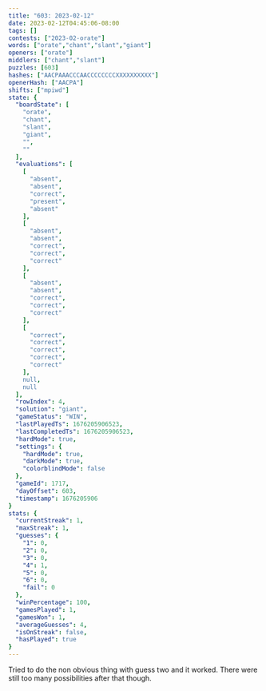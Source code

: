 ```yaml
---
title: "603: 2023-02-12"
date: 2023-02-12T04:45:06-08:00
tags: []
contests: ["2023-02-orate"]
words: ["orate","chant","slant","giant"]
openers: ["orate"]
middlers: ["chant","slant"]
puzzles: [603]
hashes: ["AACPAAACCCAACCCCCCCCXXXXXXXXXX"]
openerHash: ["AACPA"]
shifts: ["mpiwd"]
state: {
  "boardState": [
    "orate",
    "chant",
    "slant",
    "giant",
    "",
    ""
  ],
  "evaluations": [
    [
      "absent",
      "absent",
      "correct",
      "present",
      "absent"
    ],
    [
      "absent",
      "absent",
      "correct",
      "correct",
      "correct"
    ],
    [
      "absent",
      "absent",
      "correct",
      "correct",
      "correct"
    ],
    [
      "correct",
      "correct",
      "correct",
      "correct",
      "correct"
    ],
    null,
    null
  ],
  "rowIndex": 4,
  "solution": "giant",
  "gameStatus": "WIN",
  "lastPlayedTs": 1676205906523,
  "lastCompletedTs": 1676205906523,
  "hardMode": true,
  "settings": {
    "hardMode": true,
    "darkMode": true,
    "colorblindMode": false
  },
  "gameId": 1717,
  "dayOffset": 603,
  "timestamp": 1676205906
}
stats: {
  "currentStreak": 1,
  "maxStreak": 1,
  "guesses": {
    "1": 0,
    "2": 0,
    "3": 0,
    "4": 1,
    "5": 0,
    "6": 0,
    "fail": 0
  },
  "winPercentage": 100,
  "gamesPlayed": 1,
  "gamesWon": 1,
  "averageGuesses": 4,
  "isOnStreak": false,
  "hasPlayed": true
}
---
```

<!-- more -->
Tried to do the non obvious thing with guess two and it worked. There were still too many possibilities after that though. 
